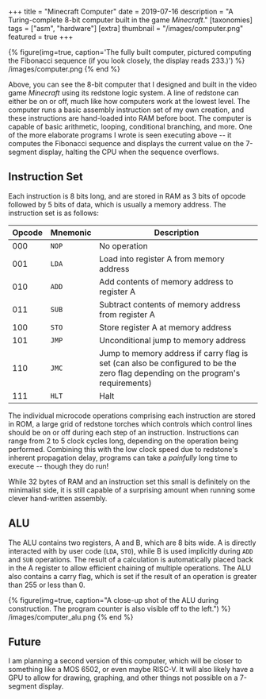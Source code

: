 +++
title = "Minecraft Computer"
date = 2019-07-16
description = "A Turing-complete 8-bit computer built in the game <em>Minecraft</em>."
[taxonomies]
tags = ["asm", "hardware"]
[extra]
thumbnail = "/images/computer.png"
featured = true
+++

{% figure(img=true, caption='The fully built computer, pictured computing the Fibonacci sequence (if you look closely, the display reads 233.)') %}
/images/computer.png
{% end %}

Above, you can see the 8-bit computer that I designed and built in the video game _Minecraft_ using its redstone logic system. A line of redstone can either be on or off, much like how computers work at the lowest level. The computer runs a basic assembly instruction set of my own creation, and these instructions are hand-loaded into RAM before boot. The computer is capable of basic arithmetic, looping, conditional branching, and more. One of the more elaborate programs I wrote is seen executing above -- it computes the Fibonacci sequence and displays the current value on the 7-segment display, halting the CPU when the sequence overflows.

## Instruction Set
Each instruction is 8 bits long, and are stored in RAM as 3 bits of opcode followed by 5 bits of data, which is usually a memory address. The instruction set is as follows:

| Opcode | Mnemonic | Description |
|--------|----------|-------------|
| 000    | `NOP`    | No operation |
| 001    | `LDA`    | Load into register A from memory address |
| 010    | `ADD`    | Add contents of memory address to register A |
| 011    | `SUB`    | Subtract contents of memory address from register A |
| 100    | `STO`    | Store register A at memory address |
| 101    | `JMP`    | Unconditional jump to memory address |
| 110    | `JMC`    | Jump to memory address if carry flag is set (can also be configured to be the zero flag depending on the program's requirements)  |
| 111    | `HLT`    | Halt |

The individual microcode operations comprising each instruction are stored in ROM, a large grid of redstone torches which controls which control lines should be on or off during each step of an instruction. Instructions can range from 2 to 5 clock cycles long, depending on the operation being performed. Combining this with the low clock speed due to redstone's inherent propagation delay, programs can take a *painfully* long time to execute -- though they do run!

While 32 bytes of RAM and an instruction set this small is definitely on the minimalist side, it is still capable of a surprising amount when running some clever hand-written assembly. 

## ALU
The ALU contains two registers, A and B, which are 8 bits wide. A is directly interacted with by user code (`LDA`, `STO`), while B is used implicitly during `ADD` and `SUB` operations. The result of a calculation is automatically placed back in the A register to allow efficient chaining of multiple operations. The ALU also contains a carry flag, which is set if the result of an operation is greater than 255 or less than 0.

{% figure(img=true, caption="A close-up shot of the ALU during construction. The program counter is also visible off to the left.") %}
/images/computer_alu.png
{% end %}

## Future

I am planning a second version of this computer, which will be closer to something like a MOS 6502, or even maybe RISC-V. It will also likely have a GPU to allow for drawing, graphing, and other things not possible on a 7-segment display.
